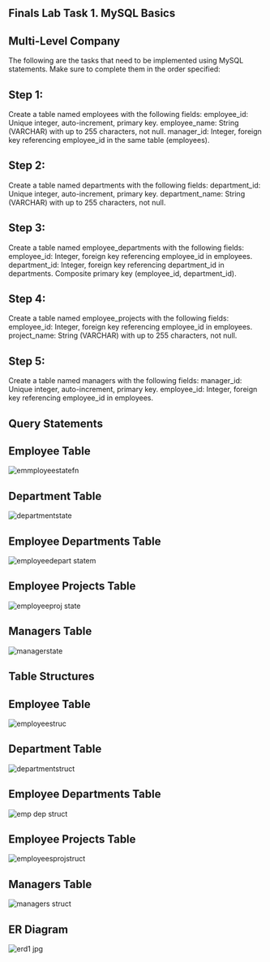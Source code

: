 ## Finals Lab Task 1. MySQL Basics
## Multi-Level Company

The following are the tasks that need to be implemented using MySQL statements. Make sure to complete them in the order specified:
## Step 1:
Create a table named employees with the following fields:
employee_id: Unique integer, auto-increment, primary key.
employee_name: String (VARCHAR) with up to 255 characters, not null.
manager_id: Integer, foreign key referencing employee_id in the same table (employees).
## Step 2:
Create a table named departments with the following fields:
department_id: Unique integer, auto-increment, primary key.
department_name: String (VARCHAR) with up to 255 characters, not null.
## Step 3:
Create a table named employee_departments with the following fields:
employee_id: Integer, foreign key referencing employee_id in employees.
department_id: Integer, foreign key referencing department_id in departments.
Composite primary key (employee_id, department_id).
## Step 4:
Create a table named employee_projects with the following fields:
employee_id: Integer, foreign key referencing employee_id in employees.
project_name: String (VARCHAR) with up to 255 characters, not null.
## Step 5:
Create a table named managers with the following fields:
manager_id: Unique integer, auto-increment, primary key.
employee_id: Integer, foreign key referencing employee_id in employees.

## Query Statements

## Employee Table
![emmployeestatefn](https://github.com/user-attachments/assets/20660f35-4816-440e-b390-f13ec05731f8)

## Department Table
![departmentstate](https://github.com/user-attachments/assets/d0d3e4ad-dd62-4e01-aa7d-7a36241dd8d2)

## Employee Departments Table
![employeedepart statem](https://github.com/user-attachments/assets/2730be46-044f-4712-b088-94b6de4a5eb0)

## Employee Projects Table
![employeeproj state](https://github.com/user-attachments/assets/15d74a14-fa68-496e-b745-7cd53341031a)

## Managers Table
![managerstate](https://github.com/user-attachments/assets/cd6e2475-88ed-4581-b392-17a729e185c0)

## Table Structures

## Employee Table
![employeestruc](https://github.com/user-attachments/assets/8f42bb94-8d2d-4cf4-ac87-01914cfd6952)

## Department Table
![departmentstruct](https://github.com/user-attachments/assets/32f67678-a682-4473-8f73-aa98804442c1)

## Employee Departments Table
![emp dep struct](https://github.com/user-attachments/assets/12e28198-ef20-4bff-817e-78c72a6ac490)

## Employee Projects Table
![employeesprojstruct](https://github.com/user-attachments/assets/c0346d02-c26a-4dc2-877f-533b0d6fede1)

## Managers Table
![managers struct](https://github.com/user-attachments/assets/7546afbe-286f-48c6-8ab2-c932cdc8cc85)

## ER Diagram
![erd1 jpg](https://github.com/user-attachments/assets/d3586558-2e77-4242-bead-e189732869c6)




